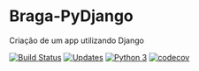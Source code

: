 # Braga-PyDjango
Criação de um app utilizando Django


[![Build Status](https://travis-ci.org/htjoao/Braga-PyDjango.svg?branch=main)](https://travis-ci.org/htjoao/Braga-PyDjango)
[![Updates](https://pyup.io/repos/github/htjoao/Braga-PyDjango/shield.svg)](https://pyup.io/repos/github/htjoao/Braga-PyDjango/)
[![Python 3](https://pyup.io/repos/github/htjoao/Braga-PyDjango/python-3-shield.svg)](https://pyup.io/repos/github/htjoao/Braga-PyDjango/)
[![codecov](https://codecov.io/gh/htjoao/Braga-PyDjango/branch/main/graph/badge.svg?token=DD5ADAAS2K)](https://codecov.io/gh/htjoao/Braga-PyDjango)